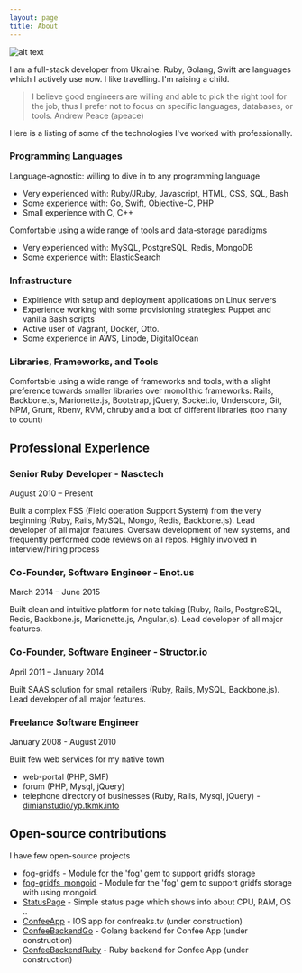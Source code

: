 ```yaml
---
layout: page
title: About
---
```


![alt text](https://avatars1.githubusercontent.com/u/191494?v=3&s=460 "Avatar")

I am a full-stack developer from Ukraine. Ruby, Golang, Swift are languages which I actively use now. I like travelling. I'm raising a child.

> I believe good engineers are willing and able to pick the right tool for the job, thus I prefer not to focus on specific languages, databases, or tools. Andrew Peace (apeace)

Here is a listing of some of the technologies I've worked with professionally.

### Programming Languages

Language-agnostic: willing to dive in to any programming language

* Very experienced with: Ruby/JRuby, Javascript, HTML, CSS, SQL, Bash
* Some experience with: Go, Swift, Objective-C, PHP
* Small experience with C, C++

Comfortable using a wide range of tools and data-storage paradigms

* Very experienced with: MySQL, PostgreSQL, Redis, MongoDB
* Some experience with: ElasticSearch

### Infrastructure

* Expirience with setup and deployment applications on Linux servers
* Experience working with some provisioning strategies: Puppet and vanilla Bash scripts
* Active user of Vagrant, Docker, Otto.
* Some experience in AWS, Linode, DigitalOcean

### Libraries, Frameworks, and Tools

Comfortable using a wide range of frameworks and tools, with a slight preference towards smaller libraries over monolithic frameworks:
Rails, Backbone.js, Marionette.js, Bootstrap, jQuery, Socket.io, Underscore, Git, NPM, Grunt, Rbenv, RVM, chruby and a loot of different libraries (too many to count)

## Professional Experience

### Senior Ruby Developer - Nasctech
August 2010 – Present 

Built a complex FSS (Field operation Support System) from the very beginning (Ruby, Rails, MySQL, Mongo, Redis, Backbone.js).
Lead developer of all major features. Oversaw development of new systems, and frequently performed code reviews on all repos.
Highly involved in interview/hiring process

### Co-Founder, Software Engineer - Enot.us
March 2014 – June 2015

Built clean and intuitive platform for note taking (Ruby, Rails, PostgreSQL, Redis, Backbone.js, Marionette.js, Angular.js). Lead developer of all major features.

### Co-Founder, Software Engineer - Structor.io
April 2011 – January 2014

Built SAAS solution for small retailers (Ruby, Rails, MySQL, Backbone.js). Lead developer of all major features.

### Freelance Software Engineer
January 2008 - August 2010

Built few web services for my native town

- web-portal (PHP, SMF)
- forum (PHP, Mysql, jQuery)
- telephone directory of businesses (Ruby, Rails, Mysql, jQuery) - [dimianstudio/yp.tkmk.info](https://github.com/dimianstudio/yp.tkmk.info)

## Open-source contributions

I have few open-source projects

* [fog-gridfs](https://github.com/dimianstudio/fog-gridfs) - Module for the 'fog' gem to support gridfs storage 
* [fog-gridfs_mongoid](https://github.com/dimianstudio/fog-gridfs_mongoid) - Module for the 'fog' gem to support gridfs storage with using mongoid.
* [StatusPage](https://github.com/dimianstudio/StatusPage) - Simple status page which shows info about CPU, RAM, OS ..
* [ConfeeApp](https://github.com/dimianstudio/ConfeeApp) - IOS app for confreaks.tv (under construction)
* [ConfeeBackendGo](https://github.com/dimianstudio/ConfeeBackendGo) - Golang backend for Confee App (under construction)
* [ConfeeBackendRuby](https://github.com/dimianstudio/ConfeeBackendRuby) - Ruby backend for Confee App (under construction)
